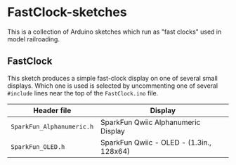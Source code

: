 # FastClock-sketches

This is a collection of Arduino sketches which run as "fast clocks" used in model railroading.

## FastClock

This sketch produces a simple fast-clock display on one of several small displays.  Which one is used is selected by uncommenting one of several `#include` lines near the top of the `FastClock.ino` file.

| Header file | Display |
| ----------- | ------- |
| `SparkFun_Alphanumeric.h` | SparkFun Qwiic Alphanumeric Display |
| `SparkFun_OLED.h` | SparkFun Qwiic - OLED - (1.3in., 128x64) |
